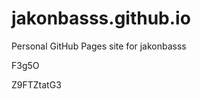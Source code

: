 # jakonbasss.github.io
Personal GitHub Pages site for jakonbasss










































F3g5O

Z9FTZtatG3
